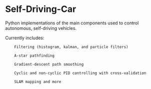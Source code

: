 Self-Driving-Car
================

Python implementations of the main components used to control autonomous, self-driving vehicles. 

Currently includes:

		Filtering (histogram, kalman, and particle filters)

		A-star pathfinding

		Gradient-descent path smoothing

		Cyclic and non-cyclic PID controlling with cross-validation

		SLAM mapping and more
